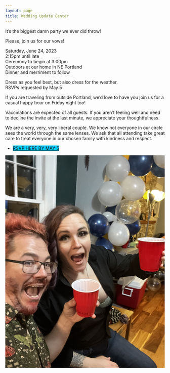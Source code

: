 ```yaml
---
layout: page
title: Wedding Update Center
---
```


<style>
  .content {
    text-align: center;
  }
</style>

It’s the biggest damn party we ever did throw!

Please, join us for our vows!

Saturday, June 24, 2023<br />
2:15pm until late<br />
Ceremony to begin at 3:00pm<br />
Outdoors at our home in NE Portland<br />
Dinner and merriment to follow<br />

Dress as you feel best, but also dress for the weather.<br />
RSVPs requested by May 5

If you are traveling from outside Portland, we’d love to have you join us for a casual happy hour on Friday night too!

Vaccinations are expected of all guests. If you aren’t feeling well and need to decline the invite at the last minute, we appreciate your thoughtfulness.

We are a very, very, very liberal couple. We know not everyone in our circle sees the world through the same lenses.  We ask that all attending take great care to treat everyone in our chosen family with kindness and respect.

<ul class="tag_box inline cloud-tags">
  <li><a href="https://docs.google.com/forms/d/e/1FAIpQLSeLoiLlCYMARuu2xa-qwGfoJCgyZIL0i6p5g0M9uyJapRIdyA/viewform" style="background-color: rgb(0, 198, 255);"><i class="fa fa-pen-to-square"></i>RSVP HERE BY MAY 5</a></li>
</ul>

![us being goobers](/assets/images/wedding.jpeg)

